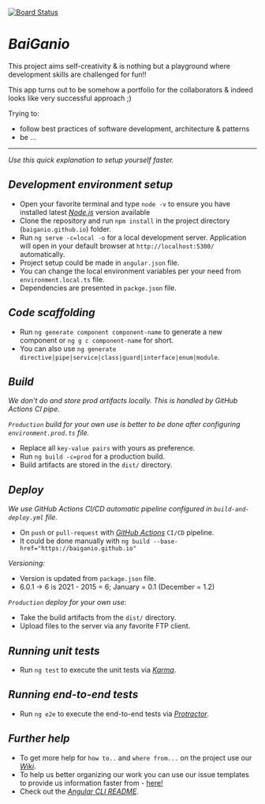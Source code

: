 [![Board Status](https://dev.azure.com/teamkepler/9e3527cc-ff66-4007-a6c9-11ee691d3090/9d426dfb-39c9-453c-a491-a212b44fbedc/_apis/work/boardbadge/f6274551-f8b6-4fa7-bf60-fd4eb0696c7f)](https://dev.azure.com/teamkepler/9e3527cc-ff66-4007-a6c9-11ee691d3090/_boards/board/t/9d426dfb-39c9-453c-a491-a212b44fbedc/Microsoft.RequirementCategory)
# _BaiGanio_
This project aims self-creativity & is nothing but a playground where development skills are challenged for fun!!

This app turns out to be somehow a portfolio for the collaborators & indeed looks like very successful approach ;)

Trying to:
  - follow best practices of software development, architecture & patterns
  - be ...
***
_Use this quick explanation to setup yourself faster._
## _Development environment setup_
- Open your favorite terminal and type `node -v` to ensure you have installed latest [_Node.js_](https://nodejs.org) version available
- Clone the repository and run `npm install` in the project directory (`baiganio.github.io`) folder.
- Run `ng serve -c=local -o` for a local development server. Application will open in your default browser at `http://localhost:5300/` automatically. 
- Project setup could be made in `angular.json` file.
- You can change the local environment variables per your need from `environment.local.ts` file.
- Dependencies are presented in `packge.json` file.
## _Code scaffolding_
- Run `ng generate component component-name` to generate a new component or `ng g c component-name` for short. 
- You can also use `ng generate directive|pipe|service|class|guard|interface|enum|module`.
## _Build_
_We don't do and store prod artifacts locally. This is handled by GitHub Actions CI pipe._

_`Production` build for your own use is better to be done after configuring `environment.prod.ts` file._
- Replace all `key-value pairs` with yours as preference.
- Run `ng build -c=prod` for a production build.
- Build artifacts are stored in the `dist/` directory. 
## _Deploy_
_We use GitHub Actions CI/CD automatic pipeline configured in `build-and-deploy.yml` file._
  - On `push` or `pull-request` with [_GitHub Actions_](https://docs.github.com/en/free-pro-team@latest/actions) `CI/CD` pipeline.
  - It could be done manually with `ng build --base-href="https://baiganio.github.io"`
  
_Versioning:_
   - Version is updated from `package.json` file.
   - 6.0.1 -> 6 is 2021 - 2015 = 6; January = 0.1 (December = 1.2)
   
_`Production` deploy for your own use:_
  - Take the build artifacts from the `dist/` directory. 
  - Upload files to the server via any favorite FTP client.
## _Running unit tests_
- Run `ng test` to execute the unit tests via [_Karma_](https://karma-runner.github.io).
## _Running end-to-end tests_
- Run `ng e2e` to execute the end-to-end tests via [_Protractor_](http://www.protractortest.org/).

## _Further help_
- To get more help for `how to..` and `where from...` on the project use our [_Wiki_](https://github.com/BaiGanio/baiganio.github.io/wiki).
- To help us better organizing our work you can use our issue templates to provide us information faster from - [here!](https://github.com/BaiGanio/baiganio.github.io/issues/new/choose)
- Check out the [_Angular CLI README_](https://github.com/angular/angular-cli/blob/master/README.md).
